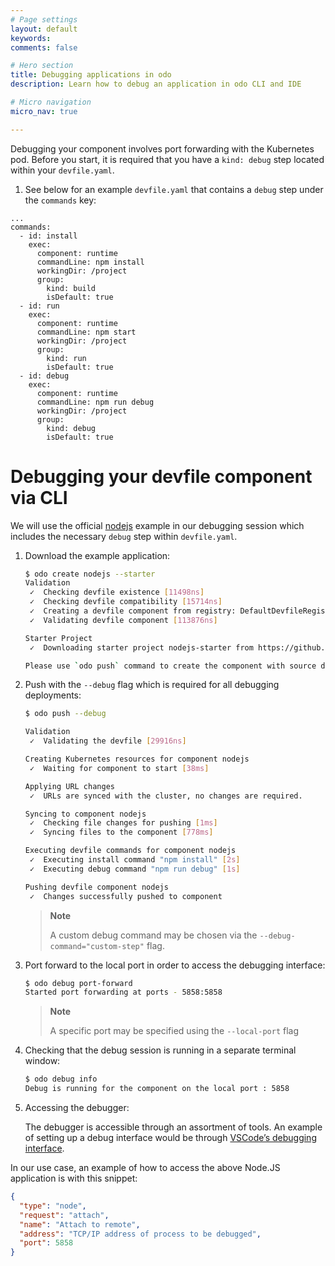 ```yaml
---
# Page settings
layout: default
keywords:
comments: false

# Hero section
title: Debugging applications in odo
description: Learn how to debug an application in odo CLI and IDE

# Micro navigation
micro_nav: true

---
```

Debugging your component involves port forwarding with the Kubernetes pod. Before you start, it is required that you have a `kind: debug` step located within your `devfile.yaml`.

1.  See below for an example `devfile.yaml` that contains a `debug` step under the `commands` key:

<!-- end list -->

    ...
    commands:
      - id: install
        exec:
          component: runtime
          commandLine: npm install
          workingDir: /project
          group:
            kind: build
            isDefault: true
      - id: run
        exec:
          component: runtime
          commandLine: npm start
          workingDir: /project
          group:
            kind: run
            isDefault: true
      - id: debug
        exec:
          component: runtime
          commandLine: npm run debug
          workingDir: /project
          group:
            kind: debug
            isDefault: true

# Debugging your devfile component via CLI

We will use the official [nodejs](https://github.com/odo-devfiles/registry/tree/master/devfiles/nodejs) example in our debugging session which includes the necessary `debug` step within `devfile.yaml`.

1.  Download the example application:
    
    ``` sh
    $ odo create nodejs --starter
    Validation
     ✓  Checking devfile existence [11498ns]
     ✓  Checking devfile compatibility [15714ns]
     ✓  Creating a devfile component from registry: DefaultDevfileRegistry [17565ns]
     ✓  Validating devfile component [113876ns]
    
    Starter Project
     ✓  Downloading starter project nodejs-starter from https://github.com/odo-devfiles/nodejs-ex.git [428ms]
    
    Please use `odo push` command to create the component with source deployed
    ```

2.  Push with the `--debug` flag which is required for all debugging deployments:
    
    ``` sh
    $ odo push --debug
    
    Validation
     ✓  Validating the devfile [29916ns]
    
    Creating Kubernetes resources for component nodejs
     ✓  Waiting for component to start [38ms]
    
    Applying URL changes
     ✓  URLs are synced with the cluster, no changes are required.
    
    Syncing to component nodejs
     ✓  Checking file changes for pushing [1ms]
     ✓  Syncing files to the component [778ms]
    
    Executing devfile commands for component nodejs
     ✓  Executing install command "npm install" [2s]
     ✓  Executing debug command "npm run debug" [1s]
    
    Pushing devfile component nodejs
     ✓  Changes successfully pushed to component
    ```
    
    > **Note**
    > 
    > A custom debug command may be chosen via the `--debug-command="custom-step"` flag.

3.  Port forward to the local port in order to access the debugging interface:
    
    ``` sh
    $ odo debug port-forward
    Started port forwarding at ports - 5858:5858
    ```
    
    > **Note**
    > 
    > A specific port may be specified using the `--local-port` flag

4.  Checking that the debug session is running in a separate terminal window:
    
    ``` sh
    $ odo debug info
    Debug is running for the component on the local port : 5858
    ```

5.  Accessing the debugger:
    
    The debugger is accessible through an assortment of tools. An example of setting up a debug interface would be through [VSCode’s debugging interface](https://code.visualstudio.com/docs/nodejs/nodejs-debugging#_remote-debugging).

In our use case, an example of how to access the above Node.JS application is with this snippet:

``` json
{
  "type": "node",
  "request": "attach",
  "name": "Attach to remote",
  "address": "TCP/IP address of process to be debugged",
  "port": 5858
}
```
